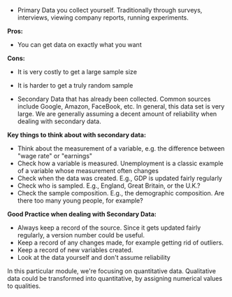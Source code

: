 - Primary
Data you collect yourself. Traditionally through surveys, interviews, viewing company reports, running experiments.

**Pros:**
- You can get data on exactly what you want

**Cons:**
- It is very costly to get a large sample size
- It is harder to get a truly random sample

- Secondary
Data that has already been collected. Common sources include Google, Amazon, FaceBook, etc.
In general, this data set is very large. We are generally assuming a decent amount of reliability when dealing with secondary data.

**Key things to think about with secondary data:**
- Think about the measurement of a variable, e.g. the difference between "wage rate" or "earnings"
- Check how a variable is measured. Unemployment is a classic example of a variable whose measurement often changes
- Check when the data was created. E.g., GDP is updated fairly regularly
- Check who is sampled. E.g., England, Great Britain, or the U.K.?
- Check the sample composition. E.g., the demographic composition. Are there too many young people, for example?

**Good Practice when dealing with Secondary Data:**
- Always keep a record of the source. Since it gets updated fairly regularly, a version number could be useful.
- Keep a record of any changes made, for example getting rid of outliers.
- Keep a record of new variables created.
- Look at the data yourself and don't assume reliability

In this particular module, we're focusing on quantitative data. Qualitative data could be transformed into quantitative, by assigning numerical values to qualities. 